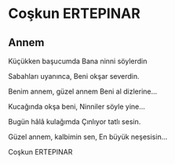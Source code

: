 # Coşkun ERTEPINAR

## Annem

Küçükken başucumda
Bana ninni söylerdin

Sabahları uyanınca,
Beni okşar severdin.

Benim annem, güzel annem
Beni al dizlerine...

Kucağında okşa beni,
Ninniler söyle yine...

Bugün hâlâ kulağımda
Çınlıyor tatlı sesin.

Güzel annem, kalbimin sen,
En büyük neşesisin...

Coşkun ERTEPINAR